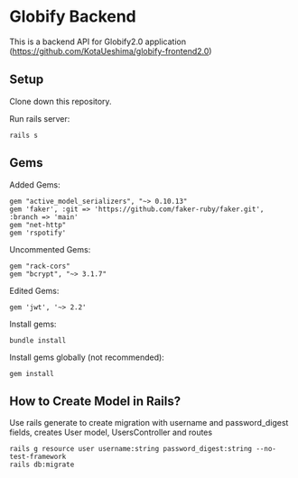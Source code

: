 # Globify Backend

This is a backend API for Globify2.0 application (https://github.com/KotaUeshima/globify-frontend2.0)

## Setup

Clone down this repository.

Run rails server:

```
rails s
```

## Gems

Added Gems:

```
gem "active_model_serializers", "~> 0.10.13"
gem 'faker', :git => 'https://github.com/faker-ruby/faker.git', :branch => 'main'
gem "net-http"
gem 'rspotify'
```

Uncommented Gems:

```
gem "rack-cors"
gem "bcrypt", "~> 3.1.7"
```

Edited Gems:

```
gem 'jwt', '~> 2.2'
```

Install gems:

```
bundle install
```

Install gems globally (not recommended):

```
gem install
```

## How to Create Model in Rails?

Use rails generate to create migration with username and password_digest fields, creates User model, UsersController and routes

```
rails g resource user username:string password_digest:string --no-test-framework
rails db:migrate
```
